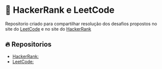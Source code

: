 # :art: HackerRank e LeetCode

Repositorio criado para compartilhar resolução dos desafios propostos no site do [LeetCode](https://leetcode.com) e no site do [HackerRank](https://www.hackerrank.com)

## :fire: Repositorios

- [HackerRank:](https://github.com/carlosvinicius-ai/HackerHank_and_LeetCode/tree/master/HackerRank)
- [LeetCode:](https://github.com/carlosvinicius-ai/HackerHank_and_LeetCode/tree/master/LeetCode)